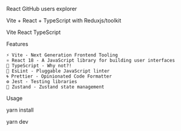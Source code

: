 React GitHub users explorer

Vite + React + TypeScript with Reduxjs/toolkit

Vite React TypeScript

Features

    ⚡️ Vite - Next Generation Frontend Tooling
    ⚛️ React 18 - A JavaScript library for building user interfaces
    💎 TypeScript - Why not?!
    🔨 EsLint - Pluggable JavaScript linter
    🌀 Prettier - Opinionated Code Formatter
    ⚙️ Jest - Testing libraries
    💾 Zustand - Zustand state management

Usage

yarn install

yarn dev
